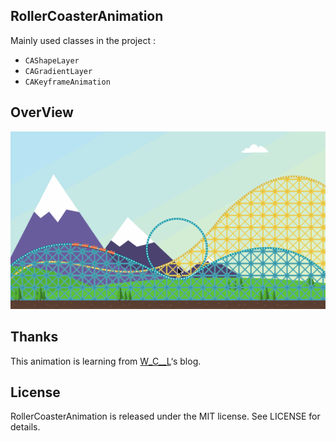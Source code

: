 ## RollerCoasterAnimation

Mainly used classes in the project :

- `CAShapeLayer`
- `CAGradientLayer`
- `CAKeyframeAnimation`

## OverView

![RollerCoaster](RollerCoaster.gif)

## Thanks

This animation is learning from  [W_C__L](http://my.csdn.net/wang631106979)‘s blog.

## License

RollerCoasterAnimation is released under the MIT license. See LICENSE for details.




